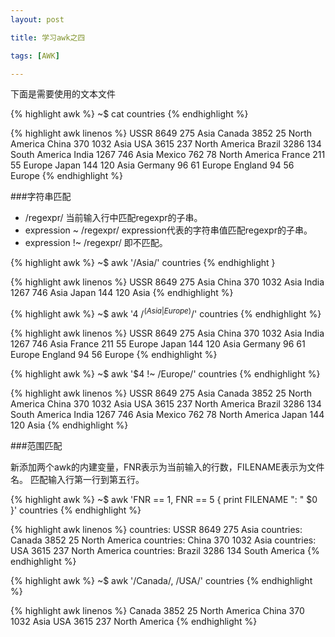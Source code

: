 ```yaml
---
layout: post

title: 学习awk之四

tags: [AWK]

---
```


下面是需要使用的文本文件

{% highlight awk %}
~$ cat countries
{% endhighlight %}

{% highlight awk linenos %}
USSR    8649    275     Asia
Canada  3852    25      North America
China   370     1032    Asia
USA     3615    237     North America
Brazil  3286    134     South America
India   1267    746     Asia
Mexico  762     78      North America
France  211     55      Europe
Japan   144     120     Asia
Germany 96      61      Europe
England 94      56      Europe
{% endhighlight %}

###字符串匹配
* /regexpr/ 当前输入行中匹配regexpr的子串。
* expression ~ /regexpr/ expression代表的字符串值匹配regexpr的子串。
* expression !~ /regexpr/ 即不匹配。

{% highlight awk %}
~$ awk '/Asia/' countries
{% endhighlight }

{% highlight awk linenos %}
USSR    8649    275     Asia
China   370     1032    Asia
India   1267    746     Asia
Japan   144     120     Asia
{% endhighlight %}

{% highlight awk %}
~$ awk '$4 ~ /^(Asia|Europe)$/' countries
{% endhighlight %}

{% highlight awk linenos %}
USSR    8649    275     Asia
China   370     1032    Asia
India   1267    746     Asia
France  211     55      Europe
Japan   144     120     Asia
Germany 96      61      Europe
England 94      56      Europe
{% endhighlight %}

{% highlight awk %}
~$ awk '$4 !~ /Europe/' countries
{% endhighlight %}

{% highlight awk linenos %}
USSR    8649    275     Asia
Canada  3852    25      North America
China   370     1032    Asia
USA     3615    237     North America
Brazil  3286    134     South America
India   1267    746     Asia
Mexico  762     78      North America
Japan   144     120     Asia
{% endhighlight %}


###范围匹配

新添加两个awk的内建变量，FNR表示为当前输入的行数，FILENAME表示为文件名。
匹配输入行第一行到第五行。

{% highlight awk %}
~$ awk 'FNR == 1, FNR == 5 { print FILENAME ": " $0 }' countries
{% endhighlight %}

{% highlight awk linenos %}
countries: USSR    8649    275     Asia
countries: Canada  3852    25      North America
countries: China   370     1032    Asia
countries: USA     3615    237     North America
countries: Brazil  3286    134     South America
{% endhighlight %}

{% highlight awk %}
~$ awk '/Canada/, /USA/' countries
{% endhighlight %}

{% highlight awk linenos %}
Canada  3852    25      North America
China   370     1032    Asia
USA     3615    237     North America
{% endhighlight %}
